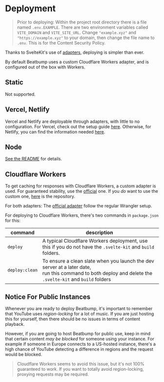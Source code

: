 # Deployment

> Prior to deploying: Within the project root directory there is a file named ```.env.EXAMPLE```. There are two environment variables called ```VITE_DOMAIN``` and ```VITE_SITE_URL```. Change ```"example.xyz"``` and ```"https://example.xyz"``` to your domain, then change the file name to ```.env```. This is for the Content Security Policy.

Thanks to SvelteKit's use of [adapters](https://kit.svelte.dev/docs#adapters), deploying is simpler than ever.

By default Beatbump uses a custom Cloudflare Workers adapter, and is configured out of the box with Workers.

## Static

Not supported.
## Vercel, Netlify

Vercel and Netlify are deployable through adapters, with little to no configuration. For Vercel, check out the setup guide [here](https://github.com/sveltejs/kit/tree/master/packages/adapter-vercel). Otherwise, for Netlify, you can find the information needed [here](https://github.com/sveltejs/kit/tree/master/packages/adapter-netlify).

## Node

[See the README](https://github.com/sveltejs/kit/tree/master/packages/adapter-node) for details.
## Cloudflare Workers

To get caching for responses with Cloudflare Workers, a custom adapter is used. For guaranteed stability, use the [official](https://github.com/sveltejs/kit/tree/master/packages/adapter-cloudflare-workers) one. If you *do* want to use the custom one, [here](https://github.com/snuffyDev/adapter-cloudflare-cache) is the repository.

For both adapters: The [official adapter](https://github.com/sveltejs/kit/tree/master/packages/adapter-cloudflare-workers) follow the regular Wrangler setup.

For deploying to Cloudflare Workers, there's two commands in `package.json` for this:

| command 	| description 	|
|---	|---	|
| `deploy` 	| A typical Cloudflare Workers deployment, use this if you do not have the `.svelte-kit` and `build` folders. 	|
| `deploy:clean` 	| To ensure a clean slate when you launch the dev server at a later date,<br>run this command to both deploy and delete the `.svelte-kit` and `build` folders 	|
## Notice For Public Instances

Whenever you are ready to deploy Beatbump, it's important to remember that YouTube uses *region-locking* for a lot of music. If you are just hosting this for yourself, then there should be no issues in terms of content playback.

However, if you are going to host Beatbump for public use, keep in mind that certain content *may be blocked* for someone using your instance. For example if someone in Europe connects to a US-hosted instance, there's a high chance of YouTube detecting a difference in regions and the request would be blocked.

> Cloudflare Workers seems to avoid this issue, but it's not 100% guaranteed to work. If you want to totally avoid region-locking, proxying requests may be required.
